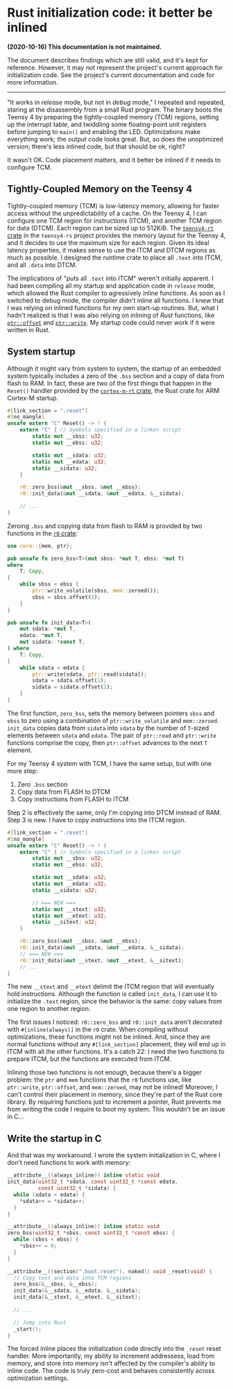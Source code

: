# Rust initialization code: it better be inlined

**(2020-10-16) This documentation is not maintained.**

The document describes findings which are still valid, and it's kept for reference. However, it may not represent the project's current approach for initialization code. See the project's current documentation and code for more information.

---

"It works in *release* mode, but not in *debug* mode," I repeated and repeated, staring at the disassembly from a small Rust program. The binary boots the Teensy 4 by preparing the tightly-coupled memory (TCM) regions, setting up the interrupt table, and twiddling some floating-point unit registers before jumping to `main()` and enabling the LED. Optimizations make everything work; the output code looks great. But, so does the unoptimized version; there's less inlined code, but that should be ok, right?

It wasn't OK. Code placement matters, and it better be inlined if it needs to configure TCM.

## Tightly-Coupled Memory on the Teensy 4

Tightly-coupled memory (TCM) is low-latency memory, allowing for faster access without the unpredictability of a cache. On the Teensy 4, I can configure one TCM region for instructions (ITCM), and another TCM region for data (DTCM). Each region can be sized up to 512KiB. The [`teensy4-rt` crate] in the `teensy4-rs` project provides the memory layout for the Teensy 4, and it decides to use the maximum size for each region. Given its ideal latency properties, it makes sense to use the ITCM and DTCM regions as much as possible. I designed the runtime crate to place all `.text` into ITCM, and all `.data` into DTCM.

The implications of "puts all `.text` into ITCM" weren't initially apparent. I had been compiling all my startup and application code in `release` mode, which allowed the Rust compiler to agressively inline functions. As soon as I switched to debug mode, the compiler didn't inline all functions. I knew that I was relying on inlined functions for my own start-up routines. But, what I hadn't realized is that I was also relying on inlining of *Rust* functions, like [`ptr::offset`](https://doc.rust-lang.org/std/primitive.pointer.html#method.offset-1) and [`ptr::write`](https://doc.rust-lang.org/std/primitive.pointer.html#method.write). My startup code could never work if it were written in Rust.

## System startup

Although it might vary from system to system, the startup of an embedded system typically includes a zero of the `.bss` section and a copy of data from flash to RAM. In fact, these are two of the first things that happen in the `Reset()` handler provided by the [`cortex-m-rt` crate], the Rust crate for ARM Cortex-M startup.

```rust
#[link_section = ".reset"]
#[no_mangle]
unsafe extern "C" Reset() -> ! {
    extern "C" { // Symbols specified in a linker script
        static mut __sbss: u32;
        static mut __ebss: u32;

        static mut __sdata: u32;
        static mut __edata: u32;
        static __sidata: u32;
    }

    r0::zero_bss(&mut __sbss, &mut __ebss);
    r0::init_data(&mut __sdata, &mut __edata, &__sidata);

    // ...
}
```

Zeroing `.bss` and copying data from flash to RAM is provided by two functions in the [`r0` crate]:

```rust
use core::{mem, ptr};

pub unsafe fn zero_bss<T>(mut sbss: *mut T, ebss: *mut T)
where
    T: Copy,
{
    while sbss < ebss {
        ptr::write_volatile(sbss, mem::zeroed());
        sbss = sbss.offset(1);
    }
}

pub unsafe fn init_data<T>(
    mut sdata: *mut T,
    edata: *mut T,
    mut sidata: *const T,
) where
    T: Copy,
{
    while sdata < edata {
        ptr::write(sdata, ptr::read(sidata));
        sdata = sdata.offset(1);
        sidata = sidata.offset(1);
    }
}
```

The first function, `zero_bss`, sets the memory between pointers `sbss` and `ebss` to zero using a combination of `ptr::write_volatile` and `mem::zeroed`. `init_data` copies data from `sidata` into `sdata` by the number of `T`-sized elements between `sdata` and `edata`. The pair of `ptr::read` and `ptr::write` functions comprise the copy, then `ptr::offset` advances to the next `T` element.

For my Teensy 4 system with TCM, I have the same setup, but with one more step:

1. Zero `.bss` section
2. Copy data from FLASH to DTCM
3. Copy instructions from FLASH to ITCM

Step 2 is effectively the same, only I'm copying into DTCM instead of RAM. Step 3 is new. I have to copy instructions into the ITCM region.

```rust
#[link_section = ".reset"]
#[no_mangle]
unsafe extern "C" Reset() -> ! {
    extern "C" { // Symbols specified in a linker script
        static mut __sbss: u32;
        static mut __ebss: u32;

        static mut __sdata: u32;
        static mut __edata: u32;
        static __sidata: u32;

        // === NEW ===
        static mut __stext: u32;
        static mut __etext: u32;
        static __sitext: u32;
    }

    r0::zero_bss(&mut __sbss, &mut __ebss);
    r0::init_data(&mut __sdata, &mut __edata, &__sidata);
    // === NEW ===
    r0::init_data(&mut __stext, &mut __etext, &__sitext);
    // ...
}
```

The new `__stext` and `__etext` delimit the ITCM region that will eventually hold instructions. Although the function is called `init_data`, I can use it to initialize the `.text` region, since the behavior is the same: copy values from one region to another region.

The first issues I noticed: `r0::zero_bss` and `r0::init_data` aren't decorated with `#[inline(always)]` in the `r0` crate. When compiling without optimizations, these functions might not be inlined. And, since they are normal functions without any `#[link_section]` placement, they will end up in ITCM with all the other functions. It's a catch 22: I need the two functions to prepare ITCM, but the functions are executed from ITCM.

Inlining those two functions is not enough, because there's a bigger problem: the `ptr` and `mem` functions that the `r0` functions use, like `ptr::write`, `ptr::offset`, and `mem::zeroed`,  may not be inlined! Moreover, I can't control their placement in memory, since they're part of the Rust core library. By requiring functions just to increment a pointer, Rust prevents me from writing the code I require to boot my system. This wouldn't be an issue in C...

## Write the startup in C

And that was my workaround. I wrote the system initialization in C, where I don't need functions to work with memory:

```c
__attribute__((always_inline)) inline static void
init_data(uint32_t *sdata, const uint32_t *const edata,
          const uint32_t *sidata) {
  while (sdata < edata) {
    *sdata++ = *sidata++;
  }
}

__attribute__((always_inline)) inline static void
zero_bss(uint32_t *sbss, const uint32_t *const ebss) {
  while (sbss < ebss) {
    *sbss++ = 0;
  }
}

__attribute__((section(".boot.reset"), naked)) void _reset(void) {
  // Copy text and data into TCM regions
  zero_bss(&__sbss, &__ebss);
  init_data(&__sdata, &__edata, &__sidata);
  init_data(&__stext, &__etext, &__sitext);
  
  // ...

  // Jump into Rust
  _start();
}
```

The forced inline places the initialization code directly into the `_reset` reset handler. More importantly, my ability to increment addressess, load from memory, and store into memory isn't affected by the compiler's ability to inline code. The code is truly zero-cost and behaves consistently across optimization settings.

[`teensy4-rt` crate]: https://github.com/mciantyre/teensy4-rs
[`cortex-m-rt` crate]: https://crates.io/crates/cortex-m-rt
[`r0` crate]: https://crates.io/crates/r0